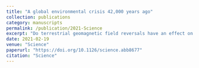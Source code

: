 ```yaml
---
title: "A global environmental crisis 42,000 years ago"
collection: publications
category: manuscripts
permalink: /publication/2021-Science
excerpt: "Do terrestrial geomagnetic field reversals have an effect on Earth's climate?"
date: 2021-02-19
venue: "Science"
paperurl: "https://doi.org/10.1126/science.abb8677"
citation: "Science"
---
```

